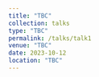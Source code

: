 ```yaml
---
title: "TBC"
collection: talks
type: "TBC"
permalink: /talks/talk1
venue: "TBC"
date: 2023-10-12
location: "TBC"
---
```


